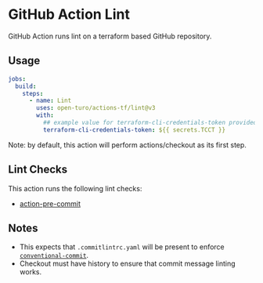 # GitHub Action Lint

GitHub Action runs lint on a terraform based GitHub repository.

## Usage

```yaml
jobs:
  build:
    steps:
      - name: Lint
        uses: open-turo/actions-tf/lint@v3
        with:
          ## example value for terraform-cli-credentials-token provided below
          terraform-cli-credentials-token: ${{ secrets.TCCT }}
```

Note: by default, this action will perform actions/checkout as its first step.

## Lint Checks

This action runs the following lint checks:

- [action-pre-commit](https://github.com/open-turo/action-pre-commit)

## Notes

- This expects that `.commitlintrc.yaml` will be present to enforce [`conventional-commit`](https://github.com/wagoid/commitlint-github-action).
- Checkout must have history to ensure that commit message linting works.
